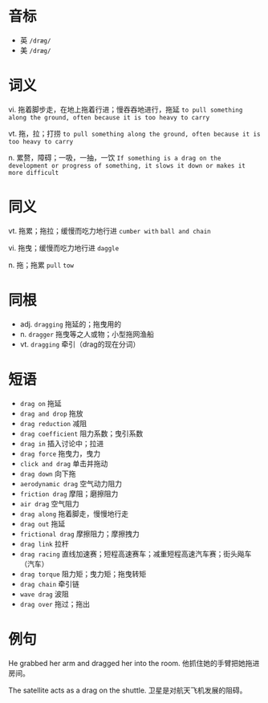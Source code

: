 # 音标

- 英 `/dræg/`
- 美 `/dræg/`

# 词义

vi. 拖着脚步走，在地上拖着行进；慢吞吞地进行，拖延
`to pull something along the ground, often because it is too heavy to carry`

vt. 拖，拉；打捞
`to pull something along the ground, often because it is too heavy to carry`

n. 累赘，障碍；一吸，一抽，一饮
`If something is a drag on the development or progress of something, it slows it down or makes it more difficult`

# 同义

vt. 拖累；拖拉；缓慢而吃力地行进
`cumber with` `ball and chain`

vi. 拖曳；缓慢而吃力地行进
`daggle`

n. 拖；拖累
`pull` `tow`

# 同根

- adj. `dragging` 拖延的；拖曳用的
- n. `dragger` 拖曳等之人或物；小型拖网渔船
- vt. `dragging` 牵引（drag的现在分词）

# 短语

- `drag on` 拖延
- `drag and drop` 拖放
- `drag reduction` 减阻
- `drag coefficient` 阻力系数；曳引系数
- `drag in` 插入讨论中；拉进
- `drag force` 拖曳力，曳力
- `click and drag` 单击并拖动
- `drag down` 向下拖
- `aerodynamic drag` 空气动力阻力
- `friction drag` 摩阻；磨擦阻力
- `air drag` 空气阻力
- `drag along` 拖着脚走，慢慢地行走
- `drag out` 拖延
- `frictional drag` 摩擦阻力；摩擦拽力
- `drag link` 拉杆
- `drag racing` 直线加速赛；短程高速赛车；减重短程高速汽车赛；街头飚车（汽车）
- `drag torque` 阻力矩；曳力矩；拖曳转矩
- `drag chain` 牵引链
- `wave drag` 波阻
- `drag over` 拖过；拖出

# 例句

He grabbed her arm and dragged her into the room.
他抓住她的手臂把她拖进房间。

The satellite acts as a drag on the shuttle.
卫星是对航天飞机发展的阻碍。


